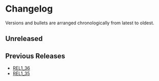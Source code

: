 # Changelog

Versions and bullets are arranged chronologically from latest to oldest.

## Unreleased

## Previous Releases

- [REL1_36](https://github.com/femiwiki/AchievementBadges/blob/REL1_36/CHANGELOG.md)
- [REL1_35](https://github.com/femiwiki/AchievementBadges/blob/REL1_35/CHANGELOG.md)
